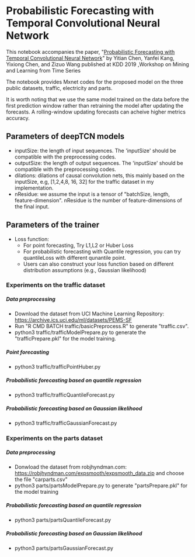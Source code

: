 # Probabilistic Forecasting with Temporal Convolutional Neural Network
This notebook accompanies the paper, "<a href="https://arxiv.org/abs/1906.04397">Probabilistic Forecasting with Temporal Convolutional Neural Network</a>" by Yitian Chen, Yanfei Kang, Yixiong Chen, and Zizuo Wang published at KDD 2019 ,Workshop on Mining and Learning from Time Series

The notebook provides Mxnet codes for the proposed model on the three public datasets, traffic, electricity and parts.

It is worth noting that we use the same model trained on the data before the first prediction window  rather than retraining the model after updating the forecasts.
A rolling-window updating forecasts can acheive higher metrics accuracy.

## Parameters of deepTCN models
   * inputSize: the length of input sequences. The 'inputSize' should be compatible with the preprocessing codes.
   * outputSize: the length of output sequences.  The 'inputSize' should be compatible with the preprocessing codes.
   * dilations: dilations of causal convolution nets, this mainly based on the inputSize,  e.g, [1,2,4,8, 16, 32] for the traffic dataset in my implementation.
   * nResidue: we assume the input is a tensor of "batchSize, length, feature-dimension". nResidue is the number of feature-dimensions of the final input.

## Parameters of the trainer
   * Loss function: 
      * For point forecasting, Try L1,L2 or Huber Loss
      * For probabilistic forecasting with Quantile regression, you can try quantileLoss with different qunantile point.
      * Users can also construct your loss function based on different distribution assumptions (e.g., Gaussian likelihood)


### Experiments on the traffic dataset
##### Data preprocessing
   * Download the dataset from UCI Machine Learning Repository: https://archive.ics.uci.edu/ml/datasets/PEMS-SF
   * Run "R CMD BATCH traffic/basicPreprocess.R" to generate "traffic.csv".
   * python3 traffic/trafficModelPrepare.py  to generate the "trafficPrepare.pkl" for the model training.
##### Point  forecasting 
   * python3 traffic/trafficPointHuber.py
##### Probabilistic forecasting based on  quantile regression
   * python3 traffic/trafficQuantileForecast.py
##### Probabilistic forecasting based on Gaussian likelihood
   * python3 traffic/trafficGaussianForecast.py

### Experiments on the parts dataset
##### Data preprocessing
   * Donwload the dataset from robjhyndman.com: https://robjhyndman.com/expsmooth/expsmooth_data.zip and choose the file "carparts.csv"
   * python3 parts/partsModelPrepare.py to generate "partsPrepare.pkl" for the model training
##### Probabilistic forecasting based on  quantile regression
   * python3 parts/partsQuantileForecast.py
##### Probabilistic forecasting based on Gaussian likelihood
   * python3 parts/partsGaussianForecast.py



